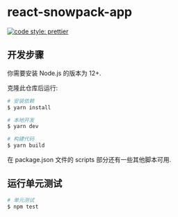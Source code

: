 # react-snowpack-app

[![code style: prettier](https://img.shields.io/badge/code_style-prettier-ff69b4.svg?style=flat-square)](https://github.com/prettier/prettier)

## 开发步骤

你需要安装 Node.js 的版本为 12+.

克隆此仓库后运行:

```bash
# 安装依赖
$ yarn install

# 本地开发
$ yarn dev

# 构建代码
$ yarn build
```

在 package.json 文件的 scripts 部分还有一些其他脚本可用.

## 运行单元测试

```bash
# 单元测试
$ npm test
```
